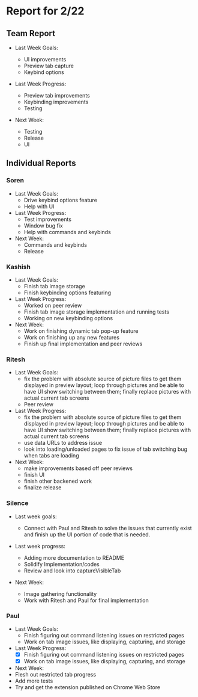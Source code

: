 # Report for 2/22

## Team Report

- Last Week Goals:
  - UI improvements
  - Preview tab capture
  - Keybind options

- Last Week Progress:
  - Preview tab improvements
  - Keybinding improvements
  - Testing
  
- Next Week:
  - Testing
  - Release
  - UI

## Individual Reports

### Soren

- Last Week Goals:
  - Drive keybind options feature
  - Help with UI
- Last Week Progress:
  - Test improvements
  - Window bug fix
  - Help with commands and keybinds
- Next Week:
  - Commands and keybinds
  - Release

### Kashish

- Last Week Goals:
  - Finish tab image storage 
  - Finish keybinding options featuring 
- Last Week Progress:
  - Worked on peer review 
  - Finish tab image storage implementation and running tests
  - Working on new keybinding options   
- Next Week:
  - Work on finishing dynamic tab pop-up feature 
  - Work on finishing up any new features 
  - Finish up final implementation and peer reviews
  
### Ritesh

- Last Week Goals:
  - fix the problem with absolute source of picture files to get them displayed in preview layout; loop through pictures and be able to have UI show switching between them; finally replace pictures with actual current tab screens
  - Peer review
- Last Week Progress:
  - fix the problem with absolute source of picture files to get them displayed in preview layout; loop through pictures and be able to have UI show switching between them; finally replace pictures with actual current tab screens
  - use data URLs to address issue
  - look into loading/unloaded pages to fix issue of tab switching bug when tabs are loading
- Next Week:
  - make improvements based off peer reviews
  - finish UI
  - finish other backened work
  - finalize release

### Silence

- Last week goals:
  - Connect with Paul and Ritesh to solve the issues that currently exist and finish up the UI portion of code that is needed.
- Last week progress:
  - Adding more documentation to README
  - Solidify Implementation/codes
  - Review and look into captureVisibleTab
  
- Next Week:
  - Image gathering functionality
  - Work with Ritesh and Paul for final implementation
  
### Paul

- Last Week Goals:
  - Finish figuring out command listening issues on restricted pages
  - Work on tab image issues, like displaying, capturing, and storage
- Last Week Progress:
  - [X] Finish figuring out command listening issues on restricted pages
  - [X] Work on tab image issues, like displaying, capturing, and storage
- Next Week:
- Flesh out restricted tab progress
- Add more tests
- Try and get the extension published on Chrome Web Store
